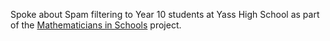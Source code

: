 Spoke about Spam filtering to Year 10 students at Yass High School as part of the [Mathematicians in Schools](http://www.mathematiciansinschools.edu.au/) project. 
